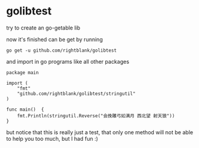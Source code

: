 # golibtest
try to create an go-getable lib


now it's finished can be get by running 
```
go get -u github.com/rightblank/golibtest
```

and import in go programs like all other packages
```
package main

import (
	"fmt"
	"github.com/rightblank/golibtest/stringutil"
)

func main()  {
	fmt.Println(stringutil.Reverse("会挽雕弓如满月 西北望 射天狼"))
}
```

but notice that this is really just a test, that only one method
will not be able to help you too much, but I had fun :)


